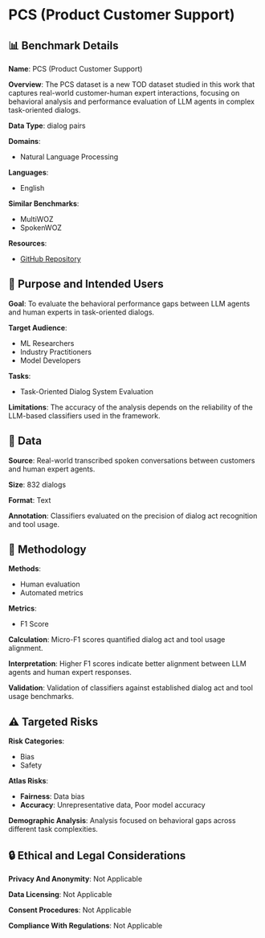 # PCS (Product Customer Support)

## 📊 Benchmark Details

**Name**: PCS (Product Customer Support)

**Overview**: The PCS dataset is a new TOD dataset studied in this work that captures real-world customer-human expert interactions, focusing on behavioral analysis and performance evaluation of LLM agents in complex task-oriented dialogs.

**Data Type**: dialog pairs

**Domains**:
- Natural Language Processing

**Languages**:
- English

**Similar Benchmarks**:
- MultiWOZ
- SpokenWOZ

**Resources**:
- [GitHub Repository](https://github.com/intuit-ai-research/behavior-gap)

## 🎯 Purpose and Intended Users

**Goal**: To evaluate the behavioral performance gaps between LLM agents and human experts in task-oriented dialogs.

**Target Audience**:
- ML Researchers
- Industry Practitioners
- Model Developers

**Tasks**:
- Task-Oriented Dialog System Evaluation

**Limitations**: The accuracy of the analysis depends on the reliability of the LLM-based classifiers used in the framework.

## 💾 Data

**Source**: Real-world transcribed spoken conversations between customers and human expert agents.

**Size**: 832 dialogs

**Format**: Text

**Annotation**: Classifiers evaluated on the precision of dialog act recognition and tool usage.

## 🔬 Methodology

**Methods**:
- Human evaluation
- Automated metrics

**Metrics**:
- F1 Score

**Calculation**: Micro-F1 scores quantified dialog act and tool usage alignment.

**Interpretation**: Higher F1 scores indicate better alignment between LLM agents and human expert responses.

**Validation**: Validation of classifiers against established dialog act and tool usage benchmarks.

## ⚠️ Targeted Risks

**Risk Categories**:
- Bias
- Safety

**Atlas Risks**:
- **Fairness**: Data bias
- **Accuracy**: Unrepresentative data, Poor model accuracy

**Demographic Analysis**: Analysis focused on behavioral gaps across different task complexities.

## 🔒 Ethical and Legal Considerations

**Privacy And Anonymity**: Not Applicable

**Data Licensing**: Not Applicable

**Consent Procedures**: Not Applicable

**Compliance With Regulations**: Not Applicable
